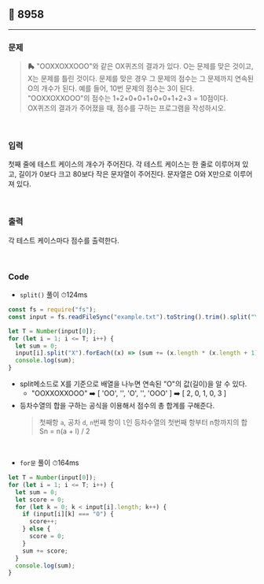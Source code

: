 ## 📮 8958

---

### 문제

> **🛼** "OOXXOXXOOO"와 같은 OX퀴즈의 결과가 있다. O는 문제를 맞은 것이고, X는 문제를 틀린 것이다. 문제를 맞은 경우 그 문제의 점수는 그 문제까지 연속된 O의 개수가 된다. 예를 들어, 10번 문제의 점수는 3이 된다.  
> "OOXXOXXOOO"의 점수는 1+2+0+0+1+0+0+1+2+3 = 10점이다.  
> OX퀴즈의 결과가 주어졌을 때, 점수를 구하는 프로그램을 작성하시오.

<br />

### 입력

첫째 줄에 테스트 케이스의 개수가 주어진다. 각 테스트 케이스는 한 줄로 이루어져 있고, 길이가 0보다 크고 80보다 작은 문자열이 주어진다. 문자열은 O와 X만으로 이루어져 있다.

<br />

### 출력

각 테스트 케이스마다 점수를 출력한다.

<br />

### Code

- `split()` 풀이 ⏱124ms

```javascript
const fs = require("fs");
const input = fs.readFileSync("example.txt").toString().trim().split("\n");

let T = Number(input[0]);
for (let i = 1; i <= T; i++) {
  let sum = 0;
  input[i].split("X").forEach((x) => (sum += (x.length * (x.length + 1)) / 2));
  console.log(sum);
}
```

- split메소드로 X를 기준으로 배열을 나누면 연속된 "O"의 값(길이)을 알 수 있다.
  - "OOXXOXXOOO" ➡️ [ 'OO', '', 'O', '', 'OOO' ] ➡️ [ 2, 0, 1, 0, 3 ]
- 등차수열의 합을 구하는 공식을 이용해서 점수의 총 합계를 구해준다.
  > 첫째항 `a`, 공차 `d`, `n`번째 항이 `l`인 등차수열의 첫번째 항부터 n항까지의 합  
  > Sn = n(a + l) / 2

<br />

- `for문` 풀이 ⏱164ms

```javascript
let T = Number(input[0]);
for (let i = 1; i <= T; i++) {
  let sum = 0;
  let score = 0;
  for (let k = 0; k < input[i].length; k++) {
    if (input[i][k] === "O") {
      score++;
    } else {
      score = 0;
    }
    sum += score;
  }
  console.log(sum);
}
```
